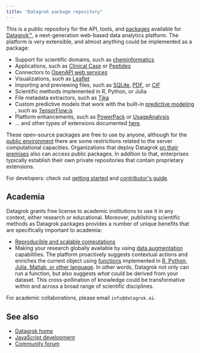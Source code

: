 ```yaml
---
title: "Datagrok package repository"
---
```


This is a public repository for the API, tools, and [packages](https://datagrok.ai/help/develop/develop#packages)
available for [Datagrok™](https://datagrok.ai), a next-generation web-based data analytics platform. The platform is
very extensible, and almost anything could be implemented as a package:

* Support for scientific domains, such
  as [cheminformatics](https://github.com/datagrok-ai/public/tree/master/packages/Chem/README.md)
* Applications, such
  as [Clinical Case](https://github.com/datagrok-ai/public/tree/master/packages/ClinicalCase/README.md)
  or [Peptides](https://github.com/datagrok-ai/public/tree/master/packages/Peptides/README.md)
* Connectors to [OpenAPI web services](https://github.com/datagrok-ai/public/tree/master/packages/Swaggers)
* Visualizations, such as [Leaflet](https://github.com/datagrok-ai/public/tree/master/packages/Leaflet/README.md)
* Importing and previewing files, such as
  [SQLite](https://github.com/datagrok-ai/public/tree/master/packages/SQLite),
  [PDF](https://github.com/datagrok-ai/public/tree/master/packages/PdfViewer/README.md), or
  [CIF](https://github.com/datagrok-ai/public/tree/master/packages/NglViewer/README.md)
* Scientific methods implemented in R, Python, or Julia
* File metadata extractors, such as [Tika](https://github.com/datagrok-ai/public/tree/master/packages/Tika/README.md)
* Custom predictive models that work with the built-in [predictive modeling](../learn/predictive-modeling.md)
  , such as [TensorFlow.js](https://github.com/datagrok-ai/public/tree/master/packages/TensorFlow.js/README.md)
* Platform enhancements, such
  as [PowerPack](https://github.com/datagrok-ai/public/tree/master/packages/PowerPack/README.md)
  or [UsageAnalysis](https://github.com/datagrok-ai/public/tree/master/packages/UsageAnalysis)
* ... and other types of extensions documented [here](../develop/packages/extensions.md).

These open-source packages are free to use by anyone, although for the [public environment](https://public.datagrok.ai)
there are some restrictions related to the server computational capacities. Organizations that deploy Datagrok
[on their premises](../develop/admin/deploy/deploy.md) also can access public packages. In addition to that, enterprises
typically establish their own private repositories that contain proprietary extensions.

For developers: check out [getting started](../develop/develop.md)
and [contributor's guide](https://github.com/datagrok-ai/public/tree/master/CONTRIB.md).

## Academia

Datagrok grants free license to academic institutions to use it in any context, either research or educational.
Moreover, publishing scientific methods as Datagrok packages provides a number of unique benefits that are specifically
important to academia:

* [Reproducible and scalable computations](../compute/compute.md)
* Making your research globally available by using [data augmentation](../discover/data-augmentation.md) capabilities.
  The platform proactively suggests contextual actions and enriches the current object
  using [functions](../datagrok/functions/functions.md)
  implemented in [R, Python, Julia, Matlab, or other language](../compute/scripting.md). In other words, Datagrok not
  only can run a function, but also suggests _what_ could be derived from your dataset. This cross-pollination of
  knowledge could be transformative within and across a broad range of scientific disciplines.

For academic collaborations, please email `info@datagrok.ai`.

## See also

* [Datagrok home](https://datagrok.ai/)
* [JavaScript development](../develop/develop.md)
* [Community forum](https://community.datagrok.ai/)
